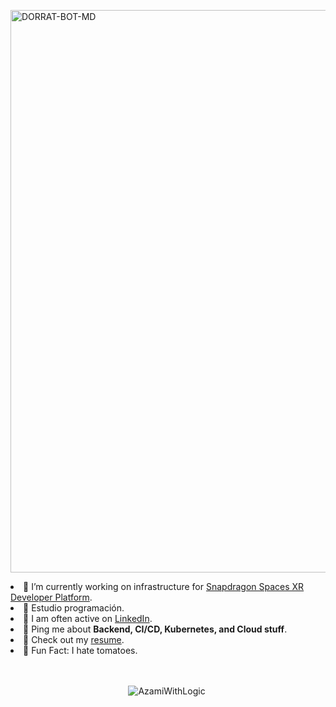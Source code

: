 <p align="centro">
<img src="https://github.com/DIEGO-OFC/DORRAT-BOT-MD/blob/main/galeria/dorrat-imagen.jpg" alt="DORRAT-BOT-MD" width="900"/ >
</p>
    <li>🔭 I’m currently working on infrastructure for <a target="_blank" href="https://spaces.qualcomm.com/">Snapdragon Spaces XR Developer Platform</a>.</li>
    <li>🧐 Estudio programación.</li>
    <li>📝 I am often active on <a href="https://linkedin.com/in/tomas-ondrejka">LinkedIn</a>.</li>
<!--     <li>📝 I regulary write articles on <a href="https://blog.tomondre.com">my blog</a>.</li> -->
    <li>💬 Ping me about <strong>Backend, CI/CD, Kubernetes, and Cloud stuff</strong>.</li>
    <li>📙 Check out my <a href="https://cdn.tomondre.com/TomasOndrejkaCV.pdf">resume</a>.</li>
    <li>🎉 Fun Fact: I hate tomatoes.</li>
  </ul>
</div>

</br>
</br>

<p align="center"> <img src="https://github-readme-stats.vercel.app/api?username=AzamiWithLogic&show_icons=true&theme=great-gatsby" alt="AzamiWithLogic" />

<img width="0" src="https://visitor-badge.glitch.me/badge?page_id=tomondre.tomondre" />
